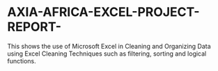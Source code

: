# AXIA-AFRICA-EXCEL-PROJECT-REPORT-
This shows the use of Microsoft Excel in Cleaning and Organizing Data using Excel Cleaning Techniques such as filtering, sorting and logical functions.
